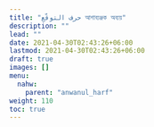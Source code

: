 ```yaml
---
title: "حرف التوقّع আশাব্যঞ্জক অব্যয়"
description: ""
lead: ""
date: 2021-04-30T02:43:26+06:00
lastmod: 2021-04-30T02:43:26+06:00
draft: true
images: []
menu: 
  nahw:
    parent: "anwanul_harf"
weight: 110
toc: true
---
```



